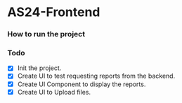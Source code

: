 # AS24-Frontend
### How to run the project

### Todo
- [X] Init the project.
- [X] Create UI to test requesting reports from the backend.
- [X] Create UI Component to display the reports.
- [X] Create UI to Upload files.
